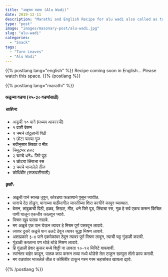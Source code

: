 ```yaml
---
title: "अळूच्या वड्या (Alu Wadi)"
date: 2019-12-11
description: "Marathi and English Recipe for alu wadi also called as taro leaves"
type: "post"
image: "images/masonary-post/alu-wadi.jpg"
slug: "alu-wadi"
categories: 
  - "Snack"
tags:
  - "Taro Leaves"
  - "Alu Wadi"
---
```


{{% postlang lang="english" %}} 
 Recipe coming soon in English... Please watch this space. 
 {{% /postlang %}}







{{% postlang lang="marathi" %}}




#### अळूच्या वड्या (२५-३० वड्यांसाठी)



##### साहित्य: 


- अळूची १० पाने (मध्यम आकारची)
- १ वाटी बेसन
- २ चमचे तांदुळाची पिठी
- १ छोटा चमचा गूळ
- चवीनुसार तिखट व मीठ
- चिमूटभर हळद
- २ चमचे धने+ जिरे पूड
- १ छोट्या लिंबाचा रस
- ३ चमचे भाजलेले तीळ
- कोथिंबीर (सजावटीसाठी)




##### कृती :



- अळूची पाने स्वच्छ धुवून, कोरड्या फडक्याने पुसून घ्यावीत. 
- पानाचे देठ तोडून, पानाच्या पाठीमागील जास्तीच्या शिरा कात्रीने कापून घ्याव्यात. 
- बेसन, तांदुळाची पिठी, हळद, तिखट, मीठ, धने जिरे पूड, लिंबाचा रस, गूळ हे सर्व एकत्र करून किंचित पाणी घालून एकजीव कालवून घ्यावे. 
- मिश्रण खूप पातळ नसावे.
- मग अळूचे एक पान घेऊन त्यावर हे मिश्रम पूर्ण पसरवून लावावे.
- त्यावर दुसरे अळूचे पान उलटे ठेवून त्यावर सुद्धा मिश्रण लावावे.
- अशाप्रकारे ३-४ पाने एकमेकांवर ठेवून त्यावर पूर्ण मिश्रण लावून, त्याची घट्ट गुंडाळी करावी.
- गुंडाळी करताना पण थोडे थोडे मिश्रण लावावे.
- हि गुंडाळी प्रेशर कुकर मध्ये शिट्टी ना लावता १०-१२ मिनिटे वाफवावी.
- त्यांनंतर बाहेर काढून, पातळ काप करून तव्या मध्ये थोडेसे तेल टाकून खरपूस शॅलो फ्राय करावी.
- मग वड्यांवर भाजलेले तीळ व कोथिंबीर टाकून गरम गरम चहासोबत खायला द्यावे.


 {{% /postlang %}}

